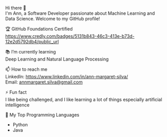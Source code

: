 Hi there 👋 \
I'm Ann, a Software Developer passionate about Machine Learning and Data Science. Welcome to my GitHub profile!

🏆 GitHub Foundations Certified \
https://www.credly.com/badges/5131b843-46c3-413e-b73d-12e2d5792db4/public_url

📚 I’m currently learning \
Deep Learning and
Natural Language Processing

📫 How to reach me \
LinkedIn: https://www.linkedin.com/in/ann-margaret-silva/ \
Email: annmargaret.silva@gmail.com

⚡ Fun fact \
I like being challenged, and I like learning a lot of things especially artificial intelligence 

📃 My Top Programming Languages
- Python
- Java
